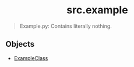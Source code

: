 <div align="center">
  
  # src.example
  
</div>

> Example.py: Contains literally nothing.

## Objects

- [ExampleClass](https://github.com/lambda-foundation/python_repo_template/blob/main/docs/src/example/example_class.md)
